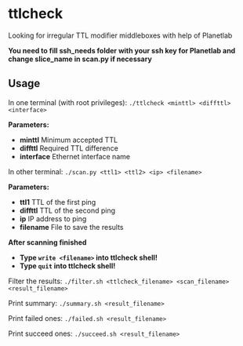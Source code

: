 # ttlcheck
Looking for irregular TTL modifier middleboxes with help of Planetlab

**You need to fill ssh_needs folder with your ssh key for Planetlab and change slice_name in scan.py if necessary**

## Usage

In one terminal (with root privileges):
```./ttlcheck <minttl> <diffttl> <interface>```

**Parameters:**

* **minttl**
Minimum accepted TTL
* **diffttl**
Required TTL difference
* **interface**
Ethernet interface name

In other terminal:
```./scan.py <ttl1> <ttl2> <ip> <filename>```

**Parameters:**

* **ttl1**
TTL of the first ping 
* **diffttl**
TTL of the second ping              
* **ip**
IP address to ping
* **filename**
File to save the results

**After scanning finished**
* **Type ```write <filename>``` into ttlcheck shell!**
* **Type ```quit``` into ttlcheck shell!**

Filter the results:
```./filter.sh <ttlcheck_filename> <scan_filename> <result_filename>```

Print summary:
```./summary.sh <result_filename>```

Print failed ones:
```./failed.sh <result_filename>```

Print succeed ones:
```./succeed.sh <result_filename>```
